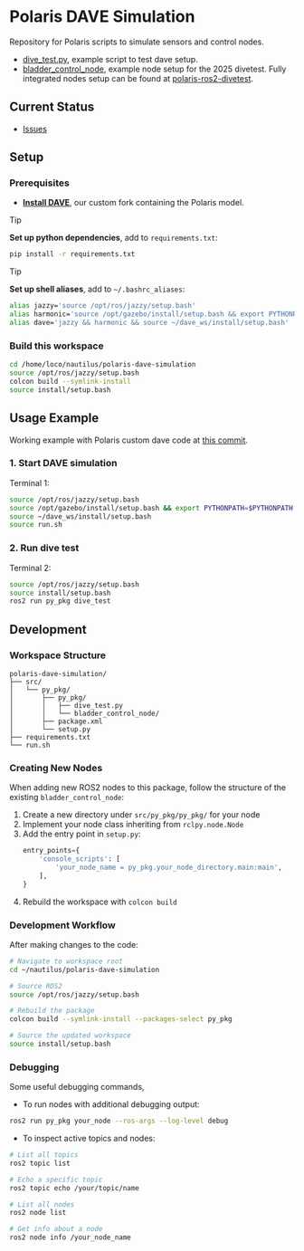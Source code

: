 # Polaris DAVE Simulation

Repository for Polaris scripts to simulate sensors and control nodes.

- [dive_test.py](https://github.com/Nautilus-UUV/polaris-dave-simulation/blob/main/src/py_pkg/py_pkg/dive_test.py), example script to test dave setup.
- [bladder_control_node](https://github.com/Nautilus-UUV/polaris-dave-simulation/tree/main/src/py_pkg/py_pkg/bladder_control_node), example node setup for the 2025 divetest. Fully integrated nodes setup can be found at [polaris-ros2-divetest](https://github.com/Nautilus-UUV/polaris-ros2-divetest).

## Current Status

- [Issues](https://github.com/Nautilus-UUV/polaris-dave-simulation/issues)

## Setup

### Prerequisites

- **[Install DAVE](https://github.com/nautilus-uuv/dave?tab=readme-ov-file#installation)**, our custom fork containing the Polaris model.

> [!TIP]
> **Set up python dependencies**, add to `requirements.txt`:
> ```bash
> pip install -r requirements.txt
> ```

> [!TIP]
> **Set up shell aliases**, add to `~/.bashrc_aliases`:
> ```bash
> alias jazzy='source /opt/ros/jazzy/setup.bash'
> alias harmonic='source /opt/gazebo/install/setup.bash && export PYTHONPATH=$PYTHONPATH:/opt/gazebo/install/lib/python'
> alias dave='jazzy && harmonic && source ~/dave_ws/install/setup.bash'
> ```

### Build this workspace

```bash
cd /home/loco/nautilus/polaris-dave-simulation
source /opt/ros/jazzy/setup.bash
colcon build --symlink-install
source install/setup.bash
```

## Usage Example

Working example with Polaris custom dave code at [this commit](https://github.com/Nautilus-UUV/dave/tree/bf32034cadaf7b1ae5f4d1979e9b9d3466bc61ea).

### 1. Start DAVE simulation

Terminal 1:
```bash
source /opt/ros/jazzy/setup.bash
source /opt/gazebo/install/setup.bash && export PYTHONPATH=$PYTHONPATH:/opt/gazebo/install/lib/python
source ~/dave_ws/install/setup.bash
source run.sh
```

### 2. Run dive test

Terminal 2:
```bash
source /opt/ros/jazzy/setup.bash
source install/setup.bash
ros2 run py_pkg dive_test
```

## Development

### Workspace Structure

```
polaris-dave-simulation/
├── src/
│   └── py_pkg/
│       ├── py_pkg/
│       │   ├── dive_test.py
│       │   └── bladder_control_node/
│       ├── package.xml
│       └── setup.py
├── requirements.txt
└── run.sh
```

### Creating New Nodes

When adding new ROS2 nodes to this package, follow the structure of the existing `bladder_control_node`:

1. Create a new directory under `src/py_pkg/py_pkg/` for your node
2. Implement your node class inheriting from `rclpy.node.Node`
3. Add the entry point in `setup.py`:
   ```python
   entry_points={
       'console_scripts': [
           'your_node_name = py_pkg.your_node_directory.main:main',
       ],
   }
   ```
4. Rebuild the workspace with `colcon build`

### Development Workflow

After making changes to the code:

```bash
# Navigate to workspace root
cd ~/nautilus/polaris-dave-simulation

# Source ROS2
source /opt/ros/jazzy/setup.bash

# Rebuild the package
colcon build --symlink-install --packages-select py_pkg

# Source the updated workspace
source install/setup.bash
```

### Debugging

Some useful debugging commands,

- To run nodes with additional debugging output:

```bash
ros2 run py_pkg your_node --ros-args --log-level debug
```

- To inspect active topics and nodes:
```bash
# List all topics
ros2 topic list

# Echo a specific topic
ros2 topic echo /your/topic/name

# List all nodes
ros2 node list

# Get info about a node
ros2 node info /your_node_name
```